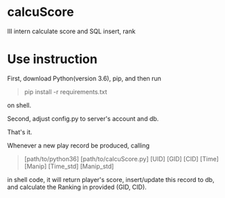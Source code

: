 # calcuScore
III intern calculate score and SQL insert, rank 

# Use instruction
First, download Python(version 3.6), pip, and then run
>pip install -r requirements.txt

on shell.

Second, adjust config.py to server's account and db.

That's it.

Whenever a new play record be produced, calling 
>[path/to/python36] [path/to/calcuScore.py] [UID] [GID] [CID] [Time] [Manip] [Time_std] [Manip_std]

in shell code, it will return player's score, insert/update this record to db, and calculate the Ranking in provided (GID, CID).
